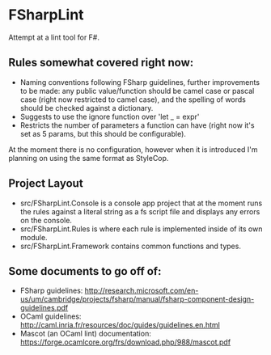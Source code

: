 # FSharpLint

Attempt at a lint tool for F#.

## Rules somewhat covered right now:

* Naming conventions following FSharp guidelines, further improvements to be made: any public value/function should be camel case or pascal case (right now restricted to camel case), and the spelling of words should be checked against a dictionary.
* Suggests to use the ignore function over 'let _ = expr'
* Restricts the number of parameters a function can have (right now it's set as 5 params, but this should be configurable).

At the moment there is no configuration, however when it is introduced I'm planning on using the same format as StyleCop.

## Project Layout

* src/FSharpLint.Console is a console app project that at the moment runs the rules against a literal string as a fs script file and displays any errors on the console.
* src/FSharpLint.Rules is where each rule is implemented inside of its own module.
* src/FSharpLint.Framework contains common functions and types.

## Some documents to go off of:

* FSharp guidelines: http://research.microsoft.com/en-us/um/cambridge/projects/fsharp/manual/fsharp-component-design-guidelines.pdf
* OCaml guidelines: http://caml.inria.fr/resources/doc/guides/guidelines.en.html
* Mascot (an OCaml lint) documentation: https://forge.ocamlcore.org/frs/download.php/988/mascot.pdf